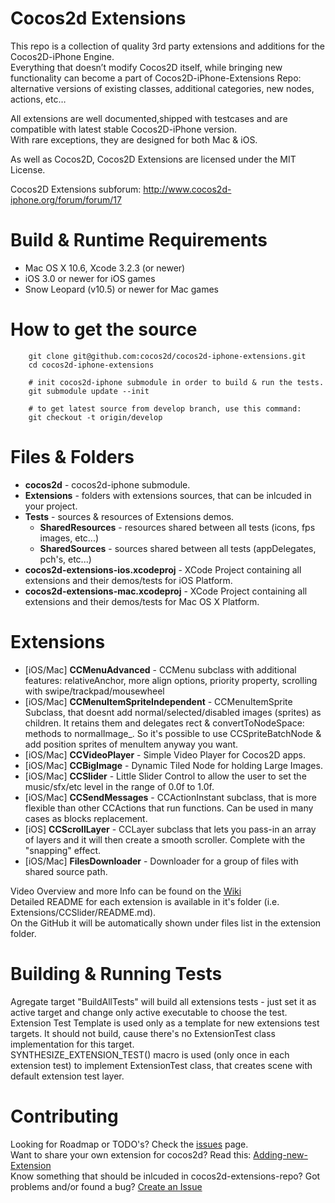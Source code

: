 Cocos2d Extensions
=================
This repo is a collection of quality 3rd party extensions and additions for the Cocos2D-iPhone Engine.  
Everything that doesn’t modify Cocos2D itself, while bringing new functionality can become a part of Cocos2D-iPhone-Extensions Repo: alternative versions of existing classes, additional categories, new nodes, actions, etc…  

All extensions are well documented,shipped with testcases and are compatible with latest stable Cocos2D-iPhone version.  
With rare exceptions, they are designed for both Mac & iOS.
  
As well as Cocos2D, Cocos2D Extensions are licensed under the MIT License.

Cocos2D Extensions subforum: http://www.cocos2d-iphone.org/forum/forum/17  

Build & Runtime Requirements
====================

  * Mac OS X 10.6, Xcode 3.2.3 (or newer)
  * iOS 3.0 or newer for iOS games
  * Snow Leopard (v10.5) or newer for Mac games

How to get the source
===================== 

```
    git clone git@github.com:cocos2d/cocos2d-iphone-extensions.git
    cd cocos2d-iphone-extensions
	
	# init cocos2d-iphone submodule in order to build & run the tests.
    git submodule update --init
	
	# to get latest source from develop branch, use this command:
	git checkout -t origin/develop
```

Files & Folders
=================
* **cocos2d** - cocos2d-iphone submodule.
* **Extensions** - folders with extensions sources, that can be inlcuded in your project.
* **Tests** - sources & resources of Extensions demos.
   * **SharedResources** - resources shared between all tests (icons, fps images, etc...)
   * **SharedSources** - sources shared between all tests (appDelegates, pch's, etc...)
* **cocos2d-extensions-ios.xcodeproj** - XCode Project containing all extensions and their demos/tests for iOS Platform.
* **cocos2d-extensions-mac.xcodeproj** - XCode Project containing all extensions and their demos/tests for Mac OS X Platform.

Extensions
=================
 * [iOS/Mac] **CCMenuAdvanced** - CCMenu subclass with additional features: relativeAnchor, more align options, priority property, scrolling with swipe/trackpad/mousewheel
 * [iOS/Mac] **CCMenuItemSpriteIndependent** - CCMenuItemSprite Subclass, that doesnt add normal/selected/disabled images (sprites) as children. It retains them and delegates rect & convertToNodeSpace: methods to normalImage_. So it's possible to use CCSpriteBatchNode & add position sprites of menuItem anyway you want.
 * [iOS/Mac] **CCVideoPlayer** - Simple Video Player for Cocos2D apps.
 * [iOS/Mac] **CCBigImage** - Dynamic Tiled Node for holding Large Images.
 * [iOS/Mac] **CCSlider** - Little Slider Control to allow the user to set the music/sfx/etc level in the range of 0.0f to 1.0f.
 * [iOS/Mac] **CCSendMessages** - CCActionInstant subclass, that is more flexible than other CCActions that run functions. Can be used in many cases as blocks replacement. 
 * [iOS] **CCScrollLayer** - CCLayer subclass that lets you pass-in an array of layers and it will then create a smooth scroller. Complete with the "snapping" effect.
 * [iOS/Mac] **FilesDownloader** - Downloader for a group of files with shared source path.
 
 Video Overview and more Info can be found on the [Wiki](https://github.com/cocos2d/cocos2d-iphone-extensions/wiki "Wiki")   
 Detailed README for each extension is available in it's folder (i.e. Extensions/CCSlider/README.md).   
 On the GitHub it will be automatically shown under files list in the extension folder.
 
Building & Running Tests
=========================
Agregate target "BuildAllTests" will build all extensions tests - just set it as active target and change only active executable  to choose the test.   
Extension Test Template is used only as a template for new extensions test targets. It should not build, cause there's no ExtensionTest class implementation for this target.   
SYNTHESIZE_EXTENSION_TEST() macro is used (only once in each extension test) to implement ExtensionTest class, that creates scene with default extension test layer.
 
Contributing
================
Looking for Roadmap or TODO's? Check the [issues](https://github.com/cocos2d/cocos2d-iphone-extensions/issues "Issues") page.  
Want to share your own extension for cocos2d? Read this: [Adding-new-Extension](https://github.com/cocos2d/cocos2d-iphone-extensions/wiki/Adding-new-Extension)  
Know something that should be inlcuded in cocos2d-extensions-repo? Got problems and/or found a bug? [Create an Issue](https://github.com/cocos2d/cocos2d-iphone-extensions/issues/new "New Issue")
